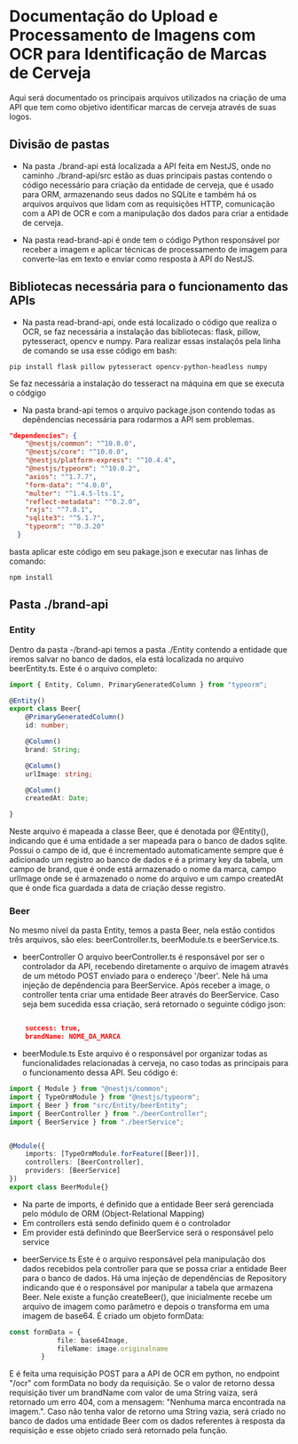 # Documentação do Upload e Processamento de Imagens com OCR para Identificação de Marcas de Cerveja

Aqui será documentado os principais arquivos utilizados na criação de uma API que tem como objetivo identificar marcas de cerveja através de suas logos.

## Divisão de pastas
- Na pasta ./brand-api está localizada a API feita em NestJS, onde no caminho ./brand-api/src estão as duas principais pastas contendo o código necessário para criação da entidade de cerveja, que é usado para ORM, armazenando seus dados no SQLite e também há os arquivos arquivos que lidam com as requisições HTTP, comunicação com a API de OCR e com a manipulação dos dados para criar a entidade de cerveja.

- Na pasta read-brand-api é onde tem o código Python responsável por receber a imagem e aplicar técnicas de processamento de imagem para converte-las em texto e enviar como resposta à API do NestJS.

## Bibliotecas necessária para o funcionamento das APIs

- Na pasta read-brand-api, onde está localizado o código que realiza o OCR, se faz necessária a instalação das bibliotecas: flask, pillow, pytesseract, opencv e numpy. Para realizar essas instalaçõs pela linha de comando se usa esse código em bash:

``` 
pip install flask pillow pytesseract opencv-python-headless numpy 

```
Se faz necessária a instalação do tesseract na máquina em que se executa o códgigo

- Na pasta brand-api temos o arquivo package.json contendo todas as depêndencias necessária para rodarmos a API sem problemas.

``` json
"dependencies": {
    "@nestjs/common": "^10.0.0",
    "@nestjs/core": "^10.0.0",
    "@nestjs/platform-express": "^10.4.4",
    "@nestjs/typeorm": "^10.0.2",
    "axios": "^1.7.7",
    "form-data": "^4.0.0",
    "multer": "^1.4.5-lts.1",
    "reflect-metadata": "^0.2.0",
    "rxjs": "^7.8.1",
    "sqlite3": "^5.1.7",
    "typeorm": "^0.3.20"
  }
```
basta aplicar este código em seu pakage.json e executar nas linhas de comando:

```
npm install
```

## Pasta ./brand-api

### Entity
Dentro da pasta -/brand-api temos a pasta ./Entity contendo a entidade que iremos salvar no banco de dados, ela está localizada no arquivo beerEntity.ts. Este é o arquivo completo:

```typescript
import { Entity, Column, PrimaryGeneratedColumn } from "typeorm";

@Entity()
export class Beer{
    @PrimaryGeneratedColumn()
    id: number;

    @Column()
    brand: String;

    @Column()
    urlImage: string;

    @Column()
    createdAt: Date;

}
```
Neste arquivo é mapeada a classe Beer, que é denotada por @Entity(), indicando que é uma entidade a ser mapeada para o banco de dados sqlite. Possui o campo de id, que é incrementado automaticamente sempre que é adicionado um registro ao banco de dados e é a primary key da tabela, um campo de brand, que é onde está armazenado o nome da marca, campo urlImage onde se é armazenado o nome do arquivo e um campo createdAt que é onde fica guardada a data de criação desse registro.

### Beer
No mesmo nível da pasta Entity, temos a pasta Beer, nela estão contidos três arquivos, são eles: beerController.ts, beerModule.ts e beerService.ts.

* beerController
O arquivo beerController.ts é responsável por ser o controlador da API, recebendo diretamente o arquivo de imagem através de um método POST enviado para o endereço '/beer'. Nele há uma injeção de depêndencia para BeerService. Após receber a image, o controller tenta criar uma entidade Beer através do BeerService. Caso seja bem sucedida essa criação, será retornado o seguinte código json:

```json

    success: true,
    brandName: NOME_DA_MARCA

```
* beerModule.ts
Este arquivo é o responsável por organizar todas as funcionalidades relacionadas à cerveja, no caso todas as principais para o funcionamento dessa API. Seu código é:

```typescript
import { Module } from "@nestjs/common";
import { TypeOrmModule } from "@nestjs/typeorm";
import { Beer } from "src/Entity/beerEntity";
import { BeerController } from "./beerController";
import { BeerService } from "./beerService";


@Module({
    imports: [TypeOrmModule.forFeature([Beer])],
    controllers: [BeerController],
    providers: [BeerService]
})
export class BeerModule{}
```
- Na parte de imports, é definido que a entidade Beer será gerenciada pelo módulo de ORM (Object-Relational Mapping)
- Em controllers está sendo definido quem é o controlador
- Em provider está definindo que BeerService será o responsável pelo service

* beerService.ts
Este é o arquivo responsável pela manipulação dos dados recebidos pela controller para que se possa criar a entidade Beer para o banco de dados. Há uma injeção de dependências de Repository<Beer> indicando que é o responsável por manipular a tabela que armazena Beer. Nele existe a função createBeer(), que inicialmente recebe um arquivo de imagem como parâmetro e depois o transforma em uma imagem de base64. É criado um objeto formData:

``` typescript
const formData = {
            file: base64Image,
            fileName: image.originalname
        }
```
E é feita uma requisição POST para a API de OCR em python, no endpoint "/ocr" com formData no body da requisição. Se o valor de retorno dessa requisição tiver um brandName com valor de uma String vaiza, será retornado um erro 404, com a mensagem: "Nenhuma marca encontrada na imagem.". Caso não tenha valor de retorno uma String vazia, será criado no banco de dados uma entidade Beer com os dados referentes à resposta da requisição e esse objeto criado será retornado pela função.
